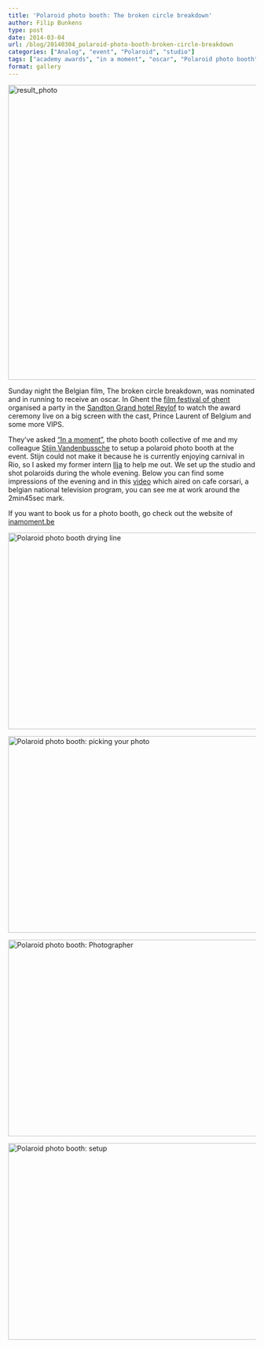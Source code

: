 ```yaml
---
title: 'Polaroid photo booth: The broken circle breakdown'
author: Filip Bunkens
type: post
date: 2014-03-04
url: /blog/20140304_polaroid-photo-booth-broken-circle-breakdown
categories: ["Analog", "event", "Polaroid", "studio"]
tags: ["academy awards", "in a moment", "oscar", "Polaroid photo booth", "Polaroid", "The broken circle breakdown"]
format: gallery
---
```

[<img src="/wp-content/uploads/2014/03/result_photo-600x600.jpg" alt="result_photo" width="600" height="600" class="alignnone size-large wp-image-1158" />][1]

Sunday night the Belgian film, The broken circle breakdown, was nominated and in running to receive an oscar. In Ghent the <a href="http://www.filmfestival.be" title="Film Fest Ghent" rel="contact met">film festival of ghent</a> organised a party in the  <a href="http://www.sandton.eu/en/gent" title="Sandton Grand Hotel Reylof" rel="contact met">Sandton Grand hotel Reylof</a> to watch the award ceremony live on a big screen with the cast, Prince Laurent of Belgium and some more VIPS.

They&#8217;ve asked <a href="http://www.inamoment.be" title="In a moment photography" rel="met contact friend">&#8220;In a moment&#8221;</a>, the photo booth collective of me and my colleague <a href="http://www.nowforever.be" title="Huwelijk event en fashion fotografie" rel="contact met friend">Stijn Vandenbussche</a> to setup a polaroid photo booth at the event. Stijn could not make it because he is currently enjoying carnival in Rio, so I asked my former intern <a href="https://www.facebook.com/Ilja.Vladimirovitsj.Photography" title="Ilja Vladimirovitsj Photography" rel="contact met friend">Ilja</a> to help me out. We set up the studio and shot polaroids during the whole evening. Below you can find some impressions of the evening and in this <a href="http://www.een.be/programmas/cafe-corsari/broken-circle" title="Eén - Café Corsari" rel="contact">video</a> which aired on cafe corsari, a belgian national television program, you can see me at work around the 2min45sec mark.

If you want to book us for a photo booth, go check out the website of <a href="http://www.inamoment.be" title="In a moment photography" rel="met contact friend">inamoment.be</a>

[<img src="/wp-content/uploads/2014/03/Vladimirovitsj_Photography-37-600x400.jpg" alt="Polaroid photo booth drying line" width="600" height="400" class="alignnone size-large wp-image-1160" />][2]

[<img src="/wp-content/uploads/2014/03/Vladimirovitsj_Photography-69-600x400.jpg" alt="Polaroid photo booth: picking your photo" width="600" height="400" class="alignnone size-large wp-image-1161" />][3]

[<img src="/wp-content/uploads/2014/03/Vladimirovitsj_Photography-74-600x400.jpg" alt="Polaroid photo booth: Photographer" width="600" height="400" class="alignnone size-large wp-image-1162" />][4]

[<img src="/wp-content/uploads/2014/03/Vladimirovitsj_Photography-72-600x400.jpg" alt="Polaroid photo booth: setup" width="600" height="400" class="alignnone size-large wp-image-1163" />][5]

 [1]: /wp-content/uploads/2014/03/result_photo.jpg
 [2]: /wp-content/uploads/2014/03/Vladimirovitsj_Photography-37.jpg
 [3]: /wp-content/uploads/2014/03/Vladimirovitsj_Photography-69.jpg
 [4]: /wp-content/uploads/2014/03/Vladimirovitsj_Photography-74.jpg
 [5]: /wp-content/uploads/2014/03/Vladimirovitsj_Photography-72.jpg